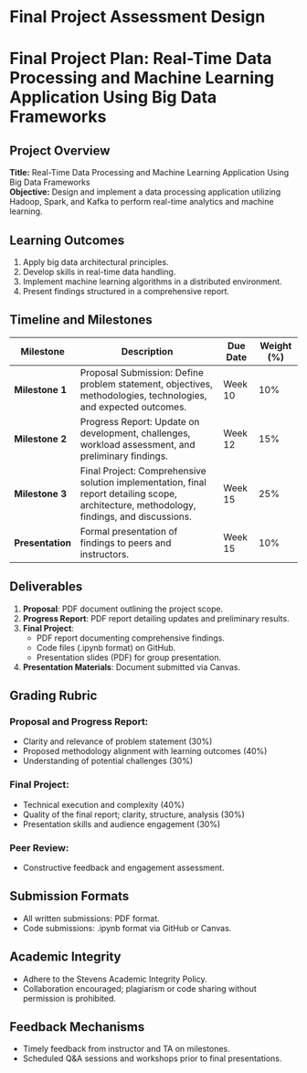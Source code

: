 Final Project Assessment Design
===============================

# Final Project Plan: Real-Time Data Processing and Machine Learning Application Using Big Data Frameworks

## Project Overview
**Title:** Real-Time Data Processing and Machine Learning Application Using Big Data Frameworks  
**Objective:** Design and implement a data processing application utilizing Hadoop, Spark, and Kafka to perform real-time analytics and machine learning.

## Learning Outcomes
1. Apply big data architectural principles.
2. Develop skills in real-time data handling.
3. Implement machine learning algorithms in a distributed environment.
4. Present findings structured in a comprehensive report.

## Timeline and Milestones
| Milestone                  | Description                                                                                                                                                 | Due Date | Weight (%) |
|---------------------------|-------------------------------------------------------------------------------------------------------------------------------------------------------------|----------|------------|
| **Milestone 1**           | Proposal Submission: Define problem statement, objectives, methodologies, technologies, and expected outcomes.                                           | Week 10  | 10%        |
| **Milestone 2**           | Progress Report: Update on development, challenges, workload assessment, and preliminary findings.                                                       | Week 12  | 15%        |
| **Milestone 3**           | Final Project: Comprehensive solution implementation, final report detailing scope, architecture, methodology, findings, and discussions.                | Week 15  | 25%        |
| **Presentation**          | Formal presentation of findings to peers and instructors.                                                                                               | Week 15  | 10%        |

## Deliverables
1. **Proposal**: PDF document outlining the project scope.
2. **Progress Report**: PDF report detailing updates and preliminary results.
3. **Final Project**: 
   - PDF report documenting comprehensive findings.
   - Code files (.ipynb format) on GitHub.
   - Presentation slides (PDF) for group presentation.
4. **Presentation Materials**: Document submitted via Canvas.

## Grading Rubric
### Proposal and Progress Report:
- Clarity and relevance of problem statement (30%)
- Proposed methodology alignment with learning outcomes (40%)
- Understanding of potential challenges (30%)

### Final Project:
- Technical execution and complexity (40%)
- Quality of the final report; clarity, structure, analysis (30%)
- Presentation skills and audience engagement (30%)

### Peer Review:
- Constructive feedback and engagement assessment.

## Submission Formats
- All written submissions: PDF format.
- Code submissions: .ipynb format via GitHub or Canvas.

## Academic Integrity
- Adhere to the Stevens Academic Integrity Policy.
- Collaboration encouraged; plagiarism or code sharing without permission is prohibited.

## Feedback Mechanisms
- Timely feedback from instructor and TA on milestones.
- Scheduled Q&A sessions and workshops prior to final presentations.
